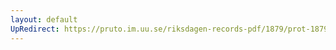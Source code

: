 ```yaml
---
layout: default
UpRedirect: https://pruto.im.uu.se/riksdagen-records-pdf/1879/prot-1879--fk--026/prot-1879--fk--026_006.pdf
---
```

